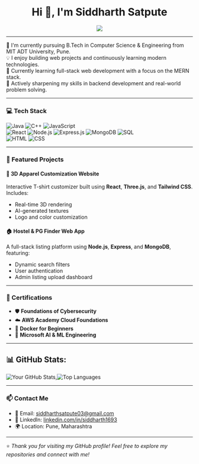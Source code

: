 <h1 align="center">Hi 👋, I'm Siddharth Satpute</h1>

<p align="center">
  <img src="https://readme-typing-svg.herokuapp.com?font=Fira+Code&size=22&pause=1000&color=F97316&center=true&width=800&lines=Aspiring+Full+Stack+Developer;Computer+Science+Student+at+MIT+ADT+University,+Pune" />
</p>

---

🌱 I'm currently pursuing B.Tech in Computer Science & Engineering from MIT ADT University, Pune.  
💡 I enjoy building web projects and continuously learning modern technologies.  
🧠 Currently learning full-stack web development with a focus on the MERN stack.  
🎯 Actively sharpening my skills in backend development and real-world problem solving.

---

### 💻 Tech Stack

![Java](https://img.shields.io/badge/Java-007396?style=for-the-badge&logo=java&logoColor=white)
![C++](https://img.shields.io/badge/C++-00599C?style=for-the-badge&logo=cplusplus&logoColor=white)
![JavaScript](https://img.shields.io/badge/JavaScript-F7DF1E?style=for-the-badge&logo=javascript&logoColor=black)  
![React](https://img.shields.io/badge/React-20232a?style=for-the-badge&logo=react&logoColor=61DAFB)
![Node.js](https://img.shields.io/badge/Node.js-339933?style=for-the-badge&logo=nodedotjs&logoColor=white)
![Express.js](https://img.shields.io/badge/Express.js-000000?style=for-the-badge&logo=express&logoColor=white)
![MongoDB](https://img.shields.io/badge/MongoDB-4EA94B?style=for-the-badge&logo=mongodb&logoColor=white)
![SQL](https://img.shields.io/badge/SQL-4479A1?style=for-the-badge&logo=mysql&logoColor=white)  
![HTML](https://img.shields.io/badge/HTML5-E34F26?style=for-the-badge&logo=html5&logoColor=white)
![CSS](https://img.shields.io/badge/CSS3-1572B6?style=for-the-badge&logo=css3&logoColor=white)

---

### 🚀 Featured Projects

#### 🧵 3D Apparel Customization Website
Interactive T-shirt customizer built using **React**, **Three.js**, and **Tailwind CSS**. Includes:
- Real-time 3D rendering
- AI-generated textures
- Logo and color customization

#### 🏠 Hostel & PG Finder Web App
A full-stack listing platform using **Node.js**, **Express**, and **MongoDB**, featuring:
- Dynamic search filters
- User authentication
- Admin listing upload dashboard

---

### 📜 Certifications

- 🛡️ **Foundations of Cybersecurity**
- ☁️ **AWS Academy Cloud Foundations**
- 🐳 **Docker for Beginners**
- 🤖 **Microsoft AI & ML Engineering**

---

## 📊 GitHub Stats:

![Your GitHub Stats](https://github-readme-stats.vercel.app/api?username=SatputeSB&show_icons=true&count_private=true&theme=tokyonight),![Top Languages](https://github-readme-stats.vercel.app/api/top-langs/?username=SatputeSB&layout=compact&theme=tokyonight)

---

### 📫 Contact Me

- 📧 Email: siddharthsatpute03@gmail.com  
- 💼 LinkedIn: [linkedin.com/in/siddharth1693](https://linkedin.com/in/siddharth1693)  
- 🌍 Location: Pune, Maharashtra

---

⭐️ *Thank you for visiting my GitHub profile! Feel free to explore my repositories and connect with me!*
